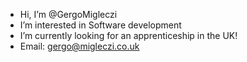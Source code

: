 - Hi, I’m @GergoMigleczi
- I’m interested in Software development
- I’m currently looking for an apprenticeship in the UK!
- Email: gergo@migleczi.co.uk

<!---
GergoMigleczi/GergoMigleczi is a ✨ special ✨ repository because its `README.md` (this file) appears on your GitHub profile.
You can click the Preview link to take a look at your changes.
--->
